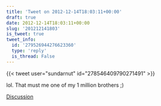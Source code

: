 ```yaml
---
title: 'Tweet on 2012-12-14T18:03:11+00:00'
draft: true
date: 2012-12-14T18:03:11+00:00
slug: '201212141803'
is_tweet: true
tweet_info:
  id: '279526944276623360'
  type: 'reply'
  is_thread: False
---
```




{{< tweet user="sundarnut" id="278546409790271491" >}}

lol. That must me one of my 1 million brothers ;)

[Discussion](https://x.com/sytelus/status/279526944276623360)

